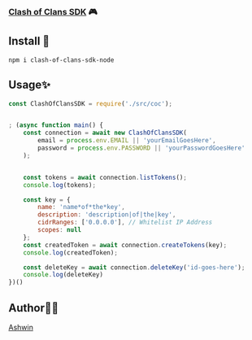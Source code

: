 ### [Clash of Clans SDK](https://developer.clashofclans.com/) 🎮

## Install :star2:

```
npm i clash-of-clans-sdk-node
```

## Usage:sparkles:


```javascript
const ClashOfClansSDK = require('./src/coc');


; (async function main() {
    const connection = await new ClashOfClansSDK(
        email = process.env.EMAIL || 'yourEmailGoesHere',
        password = process.env.PASSWORD || 'yourPasswordGoesHere'
    );


    const tokens = await connection.listTokens();
    console.log(tokens);

    const key = {
        name: 'name*of*the*key',
        description: 'description|of|the|key',
        cidrRanges: ['0.0.0.0'], // Whitelist IP Address 
        scopes: null
    };
    const createdToken = await connection.createTokens(key);
    console.log(createdToken);

    const deleteKey = await connection.deleteKey('id-goes-here');
    console.log(deleteKey)
})()
```

## Author👨‍💻
<a href="https://ashwin.engineer/">Ashwin</a>
